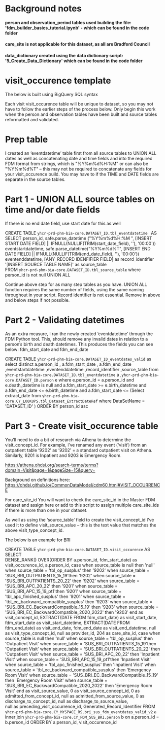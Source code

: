 # Background notes

#### person and observation_period tables used building the file: 'fdm_builder_basics_tutorial.ipynb' - which can be found in the code folder

#### care_site is not applicable for this dataset, as all are Bradford Council

#### data_dictionary created using the data dictionary script: '5_Create_Data_Dictionary' which can be found in the code folder


# visit_occurence template

The below is built using BigQuery SQL syntax

Each visit visit_occurence table will be unique to dataset, so you may not have to follow the earlier steps of the process below.
Only begin this work when the person and observation tables have been built and source tables reformatted and validated.  


# Prep table

I created an ‘eventdatetime’ table first from all source tables to UNION ALL dates as well as concatenating date and time fields and into the required FDM format from strings, which is "%Y%m%d%H:%M" or can also be "%Y%m%d%T" – this may not be required  to concatenate any fields for your visit_occurence build. You may have to if the TIME and DATE fields are separate in the source tables. 

# Part 1 - UNION ALL source tables on time and/or date fields

If there is no end date field, use start date for this as well

CREATE TABLE `yhcr-prd-phm-bia-core.DATASET_ID.tbl_eventdatetime `
AS
SELECT
person_id,
safe.parse_datetime ("%Y%m%d%H:%M ", [INSERT START DATE FIELD] || IFNULL(NULLIF(TRIM(start_date_field), ''), '00:00'))  eventstartdatetime,
safe.parse_datetime("%Y%m%d%T", [INSERT END DATE FIELD] || IFNULL(NULLIF(TRIM(end_date_field), ''), '00:00')) eventenddatetime,
[ANY_RECORD IDENFIFIER FIELD] as record_identifier
 '[INSERT SOURCE TABLE NAME]' as source_table       
  FROM `yhcr-prd-phm-bia-core.DATASET_ID.tbl_source_table` 
  where person_id is not null
UNION ALL

Continue above step for as many step tables as you have. UNION ALL function requires the same number of fields, using the same naming throughout in your script. 
Record identifier is not essential. Remove in above and below steps if not possible.


# Part 2 - Validating datetimes

As an extra measure, I ran the newly created ‘eventdatetime’ through the FDM Python tool. This, should remove any invalid dates in relation to a person’s birth and death datetimes. This produces the fields you can see below: fdm_start_date and fdm_end_date

CREATE TABLE
`yhcr-prd-phm-bia-core.DATASET_ID_eventdates_valid`
as
select distinct a.person_id
, a.fdm_start_date
, a.fdm_end_date
,eventstartdatetime
,eventenddatetime
,record_identifier 
,source_table
from  `yhcr-prd-phm-bia-core.DATASET_ID.tbl_eventdatetime` a
,`yhcr-prd-phm-bia-core.DATASET_ID.person` e 
where e.person_id = a.person_id 
and e.death_datetime is null 
and a.fdm_start_date >= e.birth_datetime
and a.fdm_end_date <= e.birth_datetime
and a.fdm_start_date <= (Select extract_date from `yhcr-prd-phm-bia-core.CY_LOOKUPS.tbl_Dataset_ExtractDateRef` where DataSetName = 'DATASET_ID' )
ORDER BY 
person_id asc

# Part 3 - Create visit_occurence table

You’ll need to do a bit of research via Athena  to determine the visit_concept_id. For example, I’ve renamed any event (‘visit’)  from an outpatient table ‘9202’ as ‘9202’ = a standard outpatient visit on Athena. Similarly, 9201 is Inpatient and 9203 is Emergency Room.

https://athena.ohdsi.org/search-terms/terms?domain=Visit&page=1&pageSize=15&query= 

Background on definitions here: https://ohdsi.github.io/CommonDataModel/cdm60.html#VISIT_OCCURRENCE 

For care_site_id You will want to check the care_site_id in the Master FDM dataset and assign here or add to this script to assign multiple care_site_ids if there is more than one in your dataset.

As well as using the ‘source_table’ field to create the visit_concept_id I’ve used it to define visit_source_value – this is the text value that matches the above visit_type_concept_id.

The below is an example for BRI

CREATE TABLE `yhcr-prd-phm-bia-core.DATASET_ID.visit_occurence`
AS
SELECT  
DENSE_RANK() OVER(ORDER BY a.person_id, fdm_start_date) as visit_occurence_id,
a.person_id, 
case
when source_table is null then 'null'
when source_table = 'tbl_op_susplus' then '9202'
when source_table = 'SUS_BRI_OUTPATIENTS_15_19'then '9202'
when source_table = 'SUS_BRI_OUTPATIENTS_20_22' then '9202'
when source_table = 'SUS_BRI_APC_20_22' then '9201'
when source_table = 'SUS_BRI_APC_15_19_pt1'then '9201'
when source_table = 'tbl_apc_finished_susplus' then '9201'
when source_table = 'tbl_ec_backward_compatible_susplus' then '9203'
when source_table = 'SUS_BRI_EC_BackwardCompatible_15_19' then '9203'
when source_table = 'SUS_BRI_EC_BackwardCompatible_2020_2022' then '9203'
end as visit_concept_id, 
EXTRACT(DATE FROM fdm_start_date) as visit_start_date,
fdm_start_date as visit_start_datetime,
EXTRACT(DATE FROM fdm_end_date) as visit_end_date,
fdm_end_date as visit_end_datetime,
null as visit_type_concept_id,
null as provider_id, 
204 as care_site_id, 
case
when source_table is null then 'null'
when source_table = 'tbl_op_susplus' then 'Outpatient Visit'
when source_table = 'SUS_BRI_OUTPATIENTS_15_19'then 'Outpatient Visit'
when source_table = 'SUS_BRI_OUTPATIENTS_20_22' then 'Outpatient Visit'
when source_table = 'SUS_BRI_APC_20_22' then 'Inpatient Visit'
when source_table = 'SUS_BRI_APC_15_19_pt1'then 'Inpatient Visit'
when source_table = 'tbl_apc_finished_susplus' then 'Inpatient Visit'
when source_table = 'tbl_ec_backward_compatible_susplus' then 'Emergency Room Visit'
when source_table = 'SUS_BRI_EC_BackwardCompatible_15_19' then 'Emergency Room Visit'
when source_table = 'SUS_BRI_EC_BackwardCompatible_2020_2022' then 'Emergency Room Visit'
end as visit_source_value, 
0 as visit_source_concept_id, 
0 as admitted_from_concept_id,
null as admitted_from_source_value,
0 as discharge_to_concept_id,
null as discharge_to_source_value,  
null as preceding_visit_occurrence_id,
Generated_Record_Identifier
FROM
  `yhcr-prd-phm-bia-core.CY_MYSPACE_RS.bri_sus_fdm_eventdates_valid_v2` a
  inner join `yhcr-prd-phm-bia-core.CY_FDM_SUS_BRI.person` b
  on a.person_id = b.person_id
  ORDER BY a.person_id, visit_occurence_id


